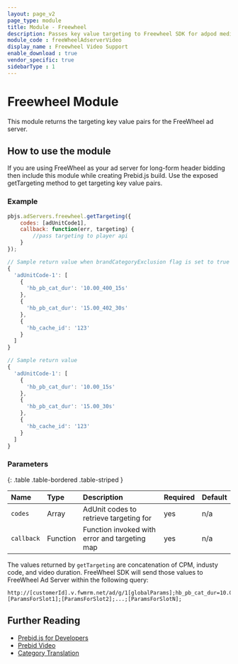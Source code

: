```yaml
---
layout: page_v2
page_type: module
title: Module - Freewheel
description: Passes key value targeting to Freewheel SDK for adpod mediaType adUnits.
module_code : freeWheelAdserverVideo
display_name : Freewheel Video Support
enable_download : true
vendor_specific: true
sidebarType : 1
---
```


# Freewheel Module

This module returns the targeting key value pairs for the FreeWheel ad server.

## How to use the module

If you are using FreeWheel as your ad server for long-form header bidding then include this module while creating Prebid.js build. Use the exposed getTargeting method to get targeting key value pairs.

### Example

```javascript
pbjs.adServers.freewheel.getTargeting({
    codes: [adUnitCode1],
    callback: function(err, targeting) {
        //pass targeting to player api
    }
});

// Sample return value when brandCategoryExclusion flag is set to true
{
  'adUnitCode-1': [
    {
      'hb_pb_cat_dur': '10.00_400_15s'
    },
    {
      'hb_pb_cat_dur': '15.00_402_30s'
    },
    {
      'hb_cache_id': '123'
    }
  ]
}

// Sample return value
{
  'adUnitCode-1': [
    {
      'hb_pb_cat_dur': '10.00_15s'
    },
    {
      'hb_pb_cat_dur': '15.00_30s'
    },
    {
      'hb_cache_id': '123'
    }
  ]
}
```

### Parameters

{: .table .table-bordered .table-striped }

| Name | Type | Description | Required | Default |
| :--- | :--- | :--- | :--- | :--- |
| `codes` | Array<string> | AdUnit codes to retrieve targeting for | yes | n/a |
| `callback` | Function | Function invoked with error and targeting map | yes | n/a |

The values returned by `getTargeting` are concatenation of CPM, industy code, and video duration. FreeWheel SDK will send those values to FreeWheel Ad Server within the following query:

```text
http://[customerId].v.fwmrm.net/ad/g/1[globalParams];hb_pb_cat_dur=10.00_400_15s&hb_pb_cat_dur=15.00_402_30s&hb_cacheid=123;[ParamsForSlot1];[ParamsForSlot2];...;[ParamsForSlotN];
```

## Further Reading

- [Prebid.js for Developers](/dev-docs/getting-started.html)  
- [Prebid Video](/prebid-video/video-overview.html)  
- [Category Translation](/dev-docs/modules/categoryTranslation.html)
